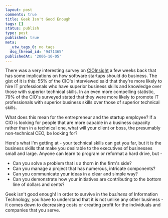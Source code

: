 ```yaml
---
layout: post
comments: true
title: Geek Isn't Good Enough
tags: []
status: publish
type: post
published: true
meta:
  _utw_tags_0: no tags
  dsq_thread_id: '9471365'
publishedAt: '2006-10-05'
---
```


There was a very interesting survey on <a title="August 2006 Survey: CIOs Put Out Help-Wanted Sign for Business-Savvy IT Professionals" href="https://www.cioinsight.com/article2/0,1540,2004045,00.asp">CIOInsight</a> a few weeks back that has some implications on how software startups should do business.  The gist of it is this:  55% of the CIO's interviewed said that they're more likely to hire IT professionals who have superior business skills and knowledge over those with superior technical skills. In an even more compelling statistic, 79% of the CIO's surveyed stated that they were more likely to promote IT professionals with superior business skills over those of superior technical skills.

What does this mean for the entrepreneur and the startup employee?  If a CIO is looking for people that are more capable in a business capacity rather than in a technical one, what will your client or boss, the presumably non-technical CEO, be looking for?

Here's what I'm getting at - your technical skills can get you far, but it is the business skills that make you desirable to the executives of businesses small and large.  Anyone can learn to program or reformat a hard drive, but -
<ul>
	<li>Can you solve a problem that is a thorn in the firm's side?</li>
	<li>Can you manage a project that has numerous, intricate components?</li>
	<li>Can you communicate your ideas in a clear and simple way?</li>
	<li>Can you demonstrate how your initiatives are contributing to the bottom line of dollars and cents?</li>
</ul>
Geek isn't good enough! In order to survive in the <em>business</em> of Information Technology, you have to understand that it is not unlike any other business - it comes down to decreasing costs or creating profit for the individuals and companies that you serve.
